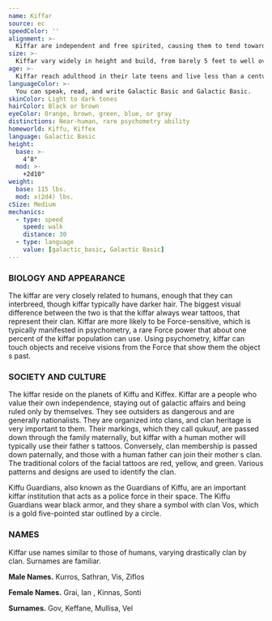 ```yaml
---
name: Kiffar
source: ec
speedColor: ''
alignment: >-
  Kiffar are independent and free spirited, causing them to tend towards chaotic alignments, though there are exceptions.
size: >-
  Kiffar vary widely in height and build, from barely 5 feet to well over 6 feet tall. Regardless of your position in that range, your size is Medium.
age: >-
  Kiffar reach adulthood in their late teens and live less than a century.
languageColor: >-
  You can speak, read, and write Galactic Basic and Galactic Basic. 
skinColor: Light to dark tones
hairColor: Black or brown
eyeColor: Orange, brown, green, blue, or gray
distinctions: Near-human, rare psychometry ability
homeworld: Kiffu, Kiffex
language: Galactic Basic
height:
  base: >-
    4’8"
  mod: >-
    +2d10"
weight:
  base: 115 lbs.
  mod: x(2d4) lbs.
cSize: Medium
mechanics:
  - type: speed
    speed: walk
    distance: 30
  - type: language
    value: [galactic_basic, Galactic Basic]
---
```

### BIOLOGY AND APPEARANCE
The kiffar are very closely related to humans, enough that they can interbreed, though kiffar typically have darker hair. The biggest visual difference between the two is that the kiffar always wear tattoos, that represent their clan. Kiffar are more likely to be Force-sensitive, which is typically manifested in psychometry, a rare Force power that about one percent of the kiffar population can use. Using psychometry, kiffar can touch objects and receive visions from the Force that show them the object s past.

### SOCIETY AND CULTURE
The kiffar reside on the planets of Kiffu and Kiffex. Kiffar are a people who value their own independence, staying out of galactic affairs and being ruled only by themselves. They see outsiders as dangerous and are generally nationalists. They are organized into clans, and clan heritage is very important to them. Their markings, which they call qukuuf, are passed down through the family maternally, but kiffar with a human mother will typically use their father s tattoos. Conversely, clan membership is passed down paternally, and those with a human father can join their mother s clan. The traditional colors of the facial tattoos are red, yellow, and green. Various patterns and designs are used to identify the clan.

Kiffu Guardians, also known as the Guardians of Kiffu, are an important kiffar institution that acts as a police force in their space. The Kiffu Guardians wear black armor, and they share a symbol with clan Vos, which is a gold five-pointed star outlined by a circle.

### NAMES
Kiffar use names similar to those of humans, varying drastically clan by clan. Surnames are familiar.

__Male Names.__ Kurros, Sathran, Vis, Ziflos

__Female Names.__ Grai, Ian , Kinnas, Sonti

__Surnames.__ Gov, Keffane, Mullisa, Vel



    